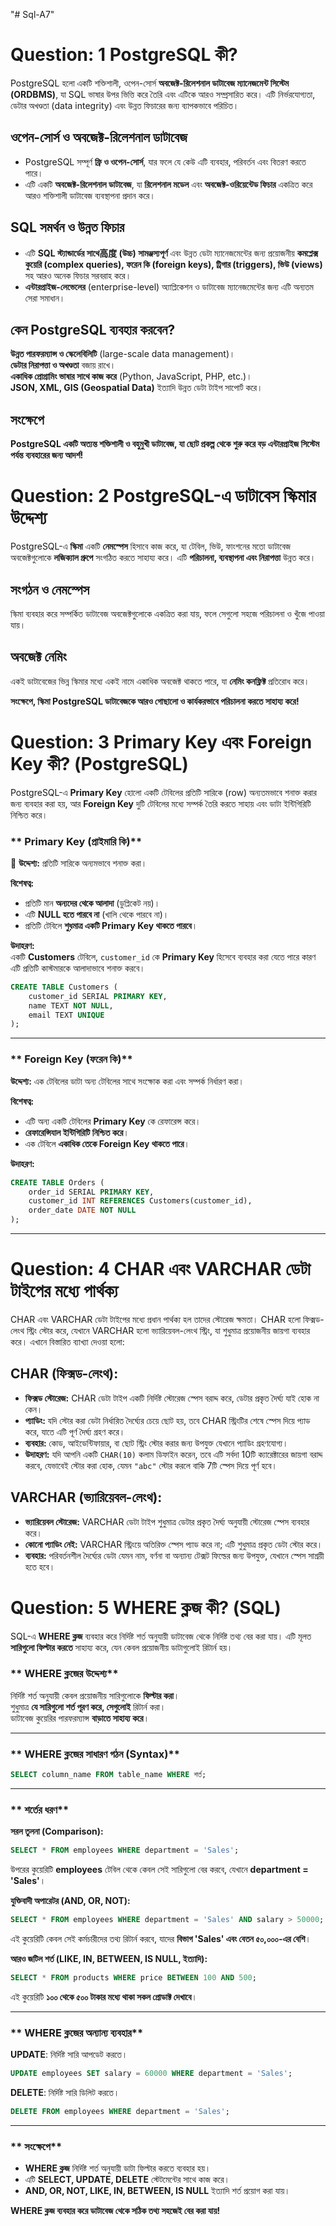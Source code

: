 "# Sql-A7" 

# Question: 1 PostgreSQL কী?

PostgreSQL হলো একটি শক্তিশালী, ওপেন-সোর্স **অবজেক্ট-রিলেশনাল ডাটাবেজ ম্যানেজমেন্ট সিস্টেম (ORDBMS)**, যা SQL ভাষার উপর ভিত্তি করে তৈরি এবং এটিকে আরও সম্প্রসারিত করে। এটি নির্ভরযোগ্যতা, ডেটার অখণ্ডতা (data integrity) এবং উন্নত ফিচারের জন্য ব্যাপকভাবে পরিচিত।

##  ওপেন-সোর্স ও অবজেক্ট-রিলেশনাল ডাটাবেজ
- PostgreSQL সম্পূর্ণ **ফ্রি ও ওপেন-সোর্স**, যার ফলে যে কেউ এটি ব্যবহার, পরিবর্তন এবং বিতরণ করতে পারে।  
- এটি একটি **অবজেক্ট-রিলেশনাল ডাটাবেজ**, যা **রিলেশনাল মডেল** এবং **অবজেক্ট-ওরিয়েন্টেড ফিচার** একত্রিত করে আরও শক্তিশালী ডাটাবেজ ব্যবস্থাপনা প্রদান করে।  

##  SQL সমর্থন ও উন্নত ফিচার
- এটি **SQL স্ট্যান্ডার্ডের সাথে高度 (উচ্চ) সামঞ্জস্যপূর্ণ** এবং উন্নত ডেটা ম্যানেজমেন্টের জন্য প্রয়োজনীয় **কমপ্লেক্স কুয়েরি (complex queries), ফরেন কি (foreign keys), ট্রিগার (triggers), ভিউ (views)** সহ আরও অনেক ফিচার সরবরাহ করে।  
- **এন্টারপ্রাইজ-লেভেলের** (enterprise-level) অ্যাপ্লিকেশন ও ডাটাবেজ ম্যানেজমেন্টের জন্য এটি অন্যতম সেরা সমাধান।  

## কেন PostgreSQL ব্যবহার করবেন?
 **উন্নত পারফরম্যান্স ও স্কেলেবিলিটি** (large-scale data management)।  
 **ডেটার নিরাপত্তা ও অখণ্ডতা** বজায় রাখে।  
 **একাধিক প্রোগ্রামিং ভাষার সাথে কাজ করে** (Python, JavaScript, PHP, etc.)।  
 **JSON, XML, GIS (Geospatial Data)** ইত্যাদি উন্নত ডেটা টাইপ সাপোর্ট করে।  

## সংক্ষেপে
**PostgreSQL একটি অত্যন্ত শক্তিশালী ও বহুমুখী ডাটাবেজ, যা ছোট প্রকল্প থেকে শুরু করে বড় এন্টারপ্রাইজ সিস্টেম পর্যন্ত ব্যবহারের জন্য আদর্শ!** 



# Question: 2 PostgreSQL-এ ডাটাবেস স্কিমার উদ্দেশ্য

PostgreSQL-এ **স্কিমা** একটি **নেমস্পেস** হিসাবে কাজ করে, যা টেবিল, ভিউ, ফাংশনের মতো ডাটাবেজ অবজেক্টগুলোকে **লজিক্যাল গ্রুপে** সংগঠিত করতে সাহায্য করে। এটি **পরিচালনা, ব্যবস্থাপনা এবং নিরাপত্তা** উন্নত করে।

##  সংগঠন ও নেমস্পেস
স্কিমা ব্যবহার করে সম্পর্কিত ডাটাবেজ অবজেক্টগুলোকে একত্রিত করা যায়, ফলে সেগুলো সহজে পরিচালনা ও খুঁজে পাওয়া যায়।

##  অবজেক্ট নেমিং
একই ডাটাবেজের ভিন্ন স্কিমার মধ্যে একই নামে একাধিক অবজেক্ট থাকতে পারে, যা **নেমিং কনফ্লিক্ট** প্রতিরোধ করে।

**সংক্ষেপে, স্কিমা PostgreSQL ডাটাবেজকে আরও গোছালো ও কার্যকরভাবে পরিচালনা করতে সাহায্য করে!** 






# Question: 3 **Primary Key এবং Foreign Key কী? (PostgreSQL)**  

PostgreSQL-এ **Primary Key** হোলো একটি টেবিলের প্রতিটি সারিকে (row) অন্যতমভাবে শনাক্ত করার জন্য ব্যবহার করা হয়, আর **Foreign Key** দুটি টেবিলের মধ্যে সম্পর্ক তৈরি করতে সাহায় এবং ডাটা ইন্টিগিরিটি নিশ্চিত করে।  

### ** Primary Key (প্রাইমারি কি)**  
📌 **উদ্দেশ্য:** প্রতিটি সারিকে অন্যমভাবে শনাক্ত করা।  

 **বিশেষত্ব:**  
- প্রতিটি মান **অন্যদের থেকে আলাদা** (ডুপ্লিকেট নয়)।  
- এটি **NULL হতে পারবে না** (খালি থেকে পারবে না)।  
- প্রতিটি টেবিলে **শুধ়মাত্র একটি Primary Key থাকতে পারবে**।  

 **উদাহরণ:**  
একটি **Customers** টেবিলে, `customer_id` কে **Primary Key** হিসেবে ব্যবহার করা যেতে পারে কারণ এটি প্রতিটি কাস্টমারকে আলাদাভাবে শনাক্ত করবে।  

```sql
CREATE TABLE Customers (
    customer_id SERIAL PRIMARY KEY,
    name TEXT NOT NULL,
    email TEXT UNIQUE
);
```

---

### ** Foreign Key (ফরেন কি)**  
 **উদ্দেশ্য:** এক টেবিলের ডাটা অন্য টেবিলের সাথে সংক্ষোক করা এবং সম্পর্ক নির্ধারণ করা।  

 **বিশেষত্ব:**  
- এটি অন্য একটি টেবিলের **Primary Key** কে রেফারেন্স করে।  
- **রেফারেন্সিযাল ইন্টিগিরিটি নিশ্চিত করে**।  
- এক টেবিলে **একাধিক তেকে Foreign Key থাকতে পারে**।  

 **উদাহরণ:**  
```sql
CREATE TABLE Orders (
    order_id SERIAL PRIMARY KEY,
    customer_id INT REFERENCES Customers(customer_id),
    order_date DATE NOT NULL
);
```
---



# Question: 4 CHAR এবং VARCHAR ডেটা টাইপের মধ্যে পার্থক্য

CHAR এবং VARCHAR ডেটা টাইপের মধ্যে প্রধান পার্থক্য হল তাদের স্টোরেজ ক্ষমতা। CHAR হলো ফিক্সড-লেংথ স্ট্রিং স্টোর করে, যেখানে VARCHAR হলো ভ্যারিয়েবল-লেংথ স্ট্রিং, যা শুধুমাত্র প্রয়োজনীয় জায়গা ব্যবহার করে। এখানে বিস্তারিত ব্যাখ্যা দেওয়া হলো:

## CHAR (ফিক্সড-লেংথ):

- **ফিক্সড স্টোরেজ:** CHAR ডেটা টাইপ একটি নির্দিষ্ট স্টোরেজ স্পেস বরাদ্দ করে, ডেটার প্রকৃত দৈর্ঘ্য যাই হোক না কেন।
- **প্যাডিং:** যদি স্টোর করা ডেটা নির্ধারিত দৈর্ঘ্যের চেয়ে ছোট হয়, তবে CHAR স্ট্রিংটির শেষে স্পেস দিয়ে প্যাড করে, যাতে এটি পূর্ণ দৈর্ঘ্য গ্রহণ করে।
- **ব্যবহার:** কোড, আইডেন্টিফায়ার, বা ছোট স্ট্রিং স্টোর করার জন্য উপযুক্ত যেখানে প্যাডিং গ্রহণযোগ্য।
- **উদাহরণ:** যদি আপনি একটি `CHAR(10)` কলাম ডিফাইন করেন, তবে এটি সর্বদা 10টি ক্যারেক্টারের জায়গা বরাদ্দ করবে, যেভাবেই স্টোর করা হোক, যেমন `"abc"` স্টোর করলে বাকি 7টি স্পেস দিয়ে পূর্ণ হবে।

## VARCHAR (ভ্যারিয়েবল-লেংথ):

- **ভ্যারিয়েবল স্টোরেজ:** VARCHAR ডেটা টাইপ শুধুমাত্র ডেটার প্রকৃত দৈর্ঘ্য অনুযায়ী স্টোরেজ স্পেস ব্যবহার করে।
- **কোনো প্যাডিং নেই:** VARCHAR স্ট্রিংয়ে অতিরিক্ত স্পেস প্যাড করে না; এটি শুধুমাত্র প্রকৃত ডেটা স্টোর করে।
- **ব্যবহার:** পরিবর্তনশীল দৈর্ঘ্যের ডেটা যেমন নাম, বর্ণনা বা অন্যান্য টেক্সট ফিল্ডের জন্য উপযুক্ত, যেখানে স্পেস সাশ্রয়ী হতে হবে।


# Question: 5 **WHERE ক্লজ কী? (SQL)**  

SQL-এ **WHERE ক্লজ** ব্যবহার করে নির্দিষ্ট শর্ত অনুযায়ী ডাটাবেজ থেকে নির্দিষ্ট তথ্য বের করা যায়। এটি মূলত **সারিগুলো ফিল্টার করতে** সাহায্য করে, যেন কেবল প্রয়োজনীয় ডাটাগুলোই রিটার্ন হয়।  

### ** WHERE ক্লজের উদ্দেশ্য**  
 নির্দিষ্ট শর্ত অনুযায়ী কেবল প্রয়োজনীয় সারিগুলোকে **ফিল্টার করা**।  
 শুধুমাত্র **যে সারিগুলো শর্ত পূরণ করে, সেগুলোই** রিটার্ন করা।  
 ডাটাবেজ কুয়েরির পারফরম্যান্স **বাড়াতে সাহায্য করে**।  

---
### ** WHERE ক্লজের সাধারণ গঠন (Syntax)**  
```sql
SELECT column_name FROM table_name WHERE শর্ত;
```

---
### ** শর্তের ধরণ**  
 **সরল তুলনা (Comparison):**  
```sql
SELECT * FROM employees WHERE department = 'Sales';
```
উপরের কুয়েরিটি **employees** টেবিল থেকে কেবল সেই সারিগুলো বের করবে, যেখানে **department = 'Sales'**।  

 **যুক্তিবাদী অপারেটর (AND, OR, NOT):**  
```sql
SELECT * FROM employees WHERE department = 'Sales' AND salary > 50000;
```
এই কুয়েরিটি কেবল সেই কর্মচারীদের তথ্য রিটার্ন করবে, যাদের **বিভাগ 'Sales' এবং বেতন ৫০,০০০-এর বেশি**।  

 **আরও জটিল শর্ত (LIKE, IN, BETWEEN, IS NULL, ইত্যাদি):**  
```sql
SELECT * FROM products WHERE price BETWEEN 100 AND 500;
```
এই কুয়েরিটি **১০০ থেকে ৫০০ টাকার মধ্যে থাকা সকল প্রোডাক্ট দেখাবে**।  

---
### ** WHERE ক্লজের অন্যান্য ব্যবহার**  
 **UPDATE**: নির্দিষ্ট সারি আপডেট করতে।  
```sql
UPDATE employees SET salary = 60000 WHERE department = 'Sales';
```
 **DELETE**: নির্দিষ্ট সারি ডিলিট করতে।  
```sql
DELETE FROM employees WHERE department = 'Sales';
```

---
### ** সংক্ষেপে**  
- **WHERE ক্লজ** নির্দিষ্ট শর্ত অনুযায়ী ডাটা ফিল্টার করতে ব্যবহার হয়।  
- এটি **SELECT, UPDATE, DELETE** স্টেটমেন্টের সাথে কাজ করে।  
- **AND, OR, NOT, LIKE, IN, BETWEEN, IS NULL** ইত্যাদি শর্ত প্রয়োগ করা যায়।  

 **WHERE ক্লজ ব্যবহার করে ডাটাবেজ থেকে সঠিক তথ্য সহজেই বের করা যায়!** 

